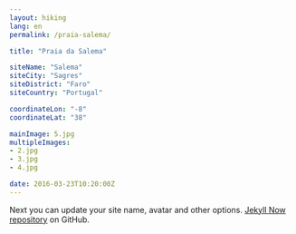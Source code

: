 ```yaml
---
layout: hiking
lang: en
permalink: /praia-salema/

title: "Praia da Salema"

siteName: "Salema"
siteCity: "Sagres"
siteDistrict: "Faro"
siteCountry: "Portugal"

coordinateLon: "-8"
coordinateLat: "38"

mainImage: 5.jpg
multipleImages:
- 2.jpg
- 3.jpg
- 4.jpg

date: 2016-03-23T10:20:00Z
---
```


Next you can update your site name, avatar and other options.
[Jekyll Now repository](https://github.com/barryclark/jekyll-now) on GitHub.
